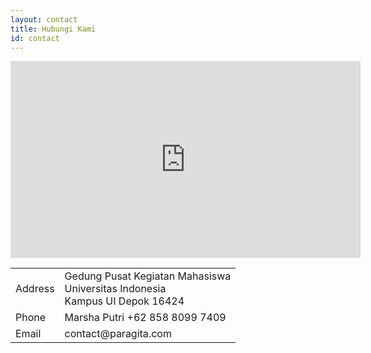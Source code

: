 ```yaml
---
layout: contact
title: Hubungi Kami
id: contact
---
```

<iframe width="560" height="315" src="https://www.youtube.com/embed/fxrykepIrxM" frameborder="0" gesture="media" allowfullscreen></iframe>

<table style="text-align:left">
<tbody>
<tr>
<td>Address</td>
<td>Gedung Pusat Kegiatan Mahasiswa<br />Universitas Indonesia<br />Kampus UI Depok 16424</td>
</tr>
<tr>
<td>Phone</td>
<td>Marsha Putri +62 858 8099 7409</td>
</tr>
<tr>
<td>Email</td>
<td>contact@paragita.com</td>
</tr>
</tbody>
</table>